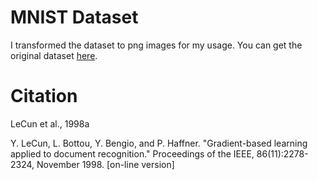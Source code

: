 # MNIST Dataset

I transformed the dataset to png images for my usage. You can get the original dataset [here](http://yann.lecun.com/exdb/mnist/).

# Citation
LeCun et al., 1998a

Y. LeCun, L. Bottou, Y. Bengio, and P. Haffner. "Gradient-based learning applied to document recognition." Proceedings of the IEEE, 86(11):2278-2324, November 1998. [on-line version]

